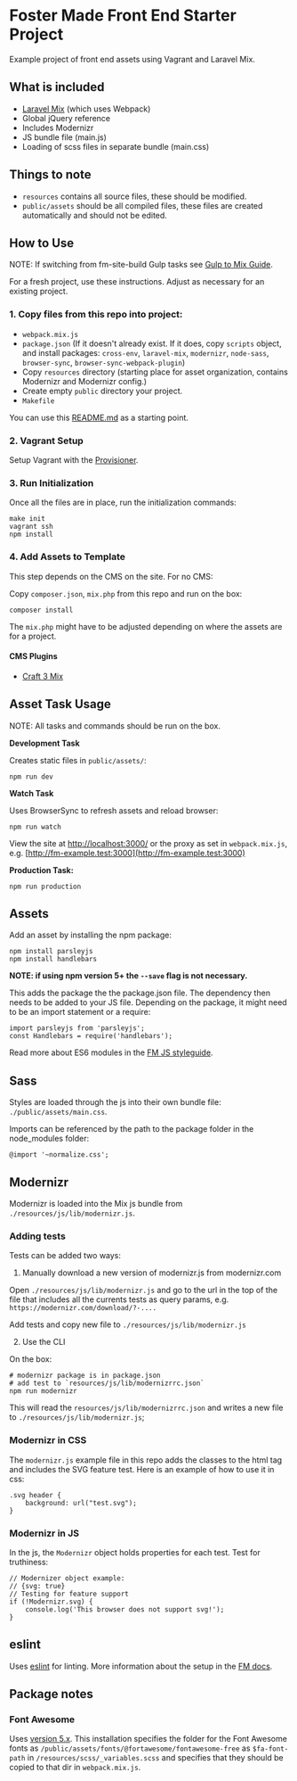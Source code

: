 # Foster Made Front End Starter Project

Example project of front end assets using Vagrant and Laravel Mix.

## What is included

* [Laravel Mix](https://github.com/JeffreyWay/laravel-mix) (which uses Webpack)
* Global jQuery reference
* Includes Modernizr
* JS bundle file (main.js)
* Loading of scss files in separate bundle (main.css)

## Things to note

* `resources` contains all source files, these should be modified.
* `public/assets` should be all compiled files, these files are created automatically and should not be edited.

## How to Use

NOTE: If switching from fm-site-build Gulp tasks see [Gulp to Mix Guide](https://github.com/fostermadeco/standards/blob/master/javascript/gulp-to-mix.md).

For a fresh project, use these instructions. Adjust as necessary for an existing project.

### 1. Copy files from this repo into project:
* `webpack.mix.js`
* `package.json` (If it doesn't already exist. If it does, copy `scripts` object, and install packages: `cross-env`, `laravel-mix`, `modernizr`, `node-sass`, `browser-sync`, `browser-sync-webpack-plugin`)
* Copy `resources` directory (starting place for asset organization, contains Modernizr and Modernizr config.)
* Create empty `public` directory your project.
* `Makefile`

You can use this [README.md](https://github.com/fostermadeco/standards/blob/master/samples/README.md) as a starting point.

### 2. Vagrant Setup

Setup Vagrant with the [Provisioner](https://github.com/fostermadeco/development-standard#creating-a-new-project).

### 3. Run Initialization

Once all the files are in place, run the initialization commands:
```
make init
vagrant ssh
npm install
```

### 4. Add Assets to Template

This step depends on the CMS on the site. For no CMS:

Copy `composer.json`, `mix.php` from this repo and run on the box:

```
composer install
```

The `mix.php` might have to be adjusted depending on where the assets are for a project.

#### CMS Plugins

* [Craft 3 Mix](https://github.com/mister-bk/craft-plugin-mix)

## Asset Task Usage

NOTE: All tasks and commands should be run on the box.

**Development Task**

Creates static files in `public/assets/`:
```
npm run dev
```

**Watch Task**

Uses BrowserSync to refresh assets and reload browser:
```
npm run watch
```

View the site at [http://localhost:3000/](http://localhost:3000/) or the proxy as set in `webpack.mix.js`, e.g. [http://fm-example.test:3000](http://fm-example.test:3000)

**Production Task:**
```
npm run production
```

## Assets
Add an asset by installing the npm package:
```
npm install parsleyjs
npm install handlebars
```
__NOTE: if using npm version 5+ the `--save` flag is not necessary.__

This adds the package the the package.json file. The dependency then needs to be added to your JS file. Depending on the package, it might need to be an import statement or a require:

```
import parsleyjs from 'parsleyjs';
const Handlebars = require('handlebars');
```
Read more about ES6 modules in the [FM JS styleguide]().

## Sass
Styles are loaded through the js into their own bundle file: `./public/assets/main.css`.

Imports can be referenced by the path to the package folder in the node_modules folder:
```
@import '~normalize.css';
```

## Modernizr

<a name="modernizr"></a>

Modernizr is loaded into the Mix js bundle from `./resources/js/lib/modernizr.js`.

### Adding tests

Tests can be added two ways:

1. Manually download a new version of modernizr.js from modernizr.com

 Open `./resources/js/lib/modernizr.js` and go to the url in the top of the file that includes all the currents tests as query params, e.g. `https://modernizr.com/download/?-....`

 Add tests and copy new file to `./resources/js/lib/modernizr.js`

2. Use the CLI

On the box:
```
# modernizr package is in package.json
# add test to `resources/js/lib/modernizrrc.json`
npm run modernizr
```

This will read the `resources/js/lib/modernizrrc.json` and writes a new file to `./resources/js/lib/modernizr.js`;

### Modernizr in CSS

The `modernizr.js` example file in this repo adds the classes to the html tag and includes the SVG feature test. Here is an example of how to use it in css:
```
.svg header {
    background: url("test.svg");
}
```

### Modernizr in JS

In the js, the `Modernizr` object holds properties for each test. Test for truthiness:

```
// Modernizer object example:
// {svg: true}
// Testing for feature support
if (!Modernizr.svg) {
    console.log('This browser does not support svg!');
}
```

## eslint

Uses [eslint](https://eslint.org/) for linting. More information about the setup in the [FM docs](https://github.com/fostermadeco/standards/blob/master/javascript/eslint.md).


## Package notes

### Font Awesome

Uses [version 5.x](https://fontawesome.com/how-to-use/on-the-web/setup/using-package-managers). This installation specifies the folder for the Font Awesome fonts as `/public/assets/fonts/@fortawesome/fontawesome-free` as `$fa-font-path` in `/resources/scss/_variables.scss` and specifies that they should be copied to that dir in `webpack.mix.js`.